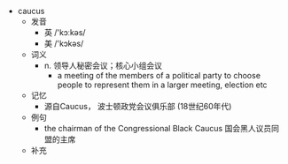- caucus
  - 发音
    - 英 /'kɔːkəs/
    - 美 /'kɔkəs/
  - 词义
    - n. 领导人秘密会议；核心小组会议
      - a meeting of the members of a political party to choose people to represent them in a larger meeting, election etc
  - 记忆
    - 源自Caucus， 波士顿政党会议俱乐部 (18世纪60年代)
  - 例句
    - the chairman of the Congressional Black Caucus 国会黑人议员同盟的主席
  - 补充